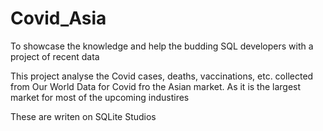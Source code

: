 # Covid_Asia 
To showcase the knowledge and help the budding SQL developers with a project of recent data

This project analyse the Covid cases, deaths, vaccinations, etc. collected from Our World Data for Covid fro the Asian market. As it is the largest market for most of the upcoming industires

These are writen on SQLite Studios
